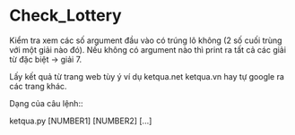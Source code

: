 # Check_Lottery
Kiểm tra xem các số argument đầu vào có trúng lô không
(2 số cuối trùng với một giải nào đó). Nếu không có argument nào thì print
ra tất cả các giải từ đặc biệt -> giải 7.

Lấy kết quả từ trang web tùy ý ví dụ ketqua.net ketqua.vn hay tự google ra các trang khác.

Dạng của câu lệnh::

  ketqua.py [NUMBER1] [NUMBER2] [...]
